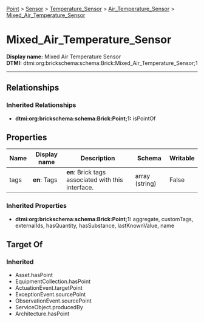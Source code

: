 [Point](../../../Point.md) > [Sensor](../../Sensor.md) > [Temperature_Sensor](../Temperature_Sensor.md) > [Air_Temperature_Sensor](Air_Temperature_Sensor.md) > [Mixed_Air_Temperature_Sensor](#)
# Mixed_Air_Temperature_Sensor

**Display name:** Mixed Air Temperature Sensor<br />
**DTMI:** dtmi:org:brickschema:schema:Brick:Mixed_Air_Temperature_Sensor;1

---
## Relationships
### Inherited Relationships
* **dtmi:org:brickschema:schema:Brick:Point;1:** isPointOf
## Properties
|Name|Display name|Description|Schema|Writable|
|-|-|-|-|-|
|tags|**en**: Tags|**en**: Brick tags associated with this interface.|array (string)|False|
### Inherited Properties
* **dtmi:org:brickschema:schema:Brick:Point;1:** aggregate, customTags, externalIds, hasQuantity, hasSubstance, lastKnownValue, name
## Target Of
### Inherited
* Asset.hasPoint
* EquipmentCollection.hasPoint
* ActuationEvent.targetPoint
* ExceptionEvent.sourcePoint
* ObservationEvent.sourcePoint
* ServiceObject.producedBy
* Architecture.hasPoint

